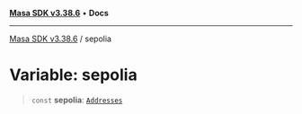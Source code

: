 [**Masa SDK v3.38.6**](../README.md) • **Docs**

***

[Masa SDK v3.38.6](../globals.md) / sepolia

# Variable: sepolia

> `const` **sepolia**: [`Addresses`](../interfaces/Addresses.md)
